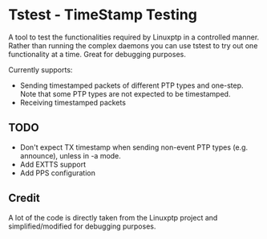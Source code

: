 # Tstest - TimeStamp Testing

A tool to test the functionalities required by Linuxptp in a controlled manner.
Rather than running the complex daemons you can use tstest to try out one
functionality at a time. Great for debugging purposes.

Currently supports:
- Sending timestamped packets of different PTP types and one-step. Note that
  some PTP types are not expected to be timestamped.
- Receiving timestamped packets



## TODO
- Don't expect TX timestamp when sending non-event PTP types (e.g. announce),
  unless in -a mode.
- Add EXTTS support
- Add PPS configuration


## Credit
A lot of the code is directly taken from the Linuxptp project and
simplified/modified for debugging purposes.

